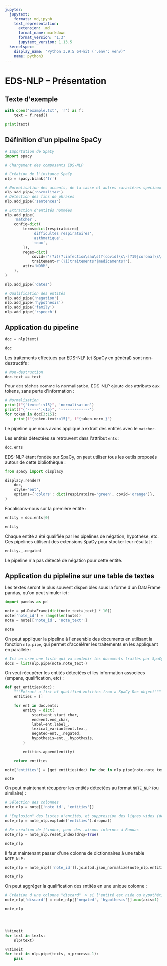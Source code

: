 ```yaml
---
jupyter:
  jupytext:
    formats: md,ipynb
    text_representation:
      extension: .md
      format_name: markdown
      format_version: "1.3"
      jupytext_version: 1.13.5
  kernelspec:
    display_name: "Python 3.9.5 64-bit ('.env': venv)"
    name: python3
---
```


<!-- #region slideshow={"slide_type": "slide"} -->

# EDS-NLP – Présentation

<!-- #endregion -->

## Texte d'exemple

```python
with open('example.txt', 'r') as f:
    text = f.read()
```

```python
print(text)
```

## Définition d'un pipeline SpaCy

```python slideshow={"slide_type": "slide"}
# Importation de SpaCy
import spacy
```

```python
# Chargement des composants EDS-NLP

```

```python
# Création de l'instance SpaCy
nlp = spacy.blank('fr')

# Normalisation des accents, de la casse et autres caractères spéciaux
nlp.add_pipe('normalizer')
# Détection des fins de phrases
nlp.add_pipe('sentences')

# Extraction d'entités nommées
nlp.add_pipe(
    'matcher',
    config=dict(
        terms=dict(respiratoire=[
            'difficultes respiratoires',
            'asthmatique',
            'toux',
        ]),
        regex=dict(
            covid=r'(?i)(?:infection\sau\s)?(covid[\s\-]?19|corona[\s\-]?virus)',
            traitement=r'(?i)traitements?|medicaments?'),
        attr='NORM',
    ),
)

nlp.add_pipe('dates')

# Qualification des entités
nlp.add_pipe('negation')
nlp.add_pipe('hypothesis')
nlp.add_pipe('family')
nlp.add_pipe('rspeech')
```

## Application du pipeline

```python
doc = nlp(text)
```

```python
doc
```

Les traitements effectués par EDS-NLP (et SpaCy en général) sont non-destructifs :

```python
# Non-destruction
doc.text == text
```

Pour des tâches comme la normalisation, EDS-NLP ajoute des attributs aux tokens, sans perte d'information :

```python
# Normalisation
print(f"{'texte':<15}", 'normalisation')
print(f"{'-----':<15}", '-------------')
for token in doc[3:15]:
    print(f"{token.text:<15}", f"{token.norm_}")
```

Le pipeline que nous avons appliqué a extrait des entités avec le `matcher`.

Les entités détectées se retrouvent dans l'attribut `ents` :

```python
doc.ents
```

EDS-NLP étant fondée sur SpaCy, on peut utiliser tous les outils proposés autour de cette bibliothèque :

```python
from spacy import displacy
```

```python
displacy.render(
    doc,
    style='ent',
    options={'colors': dict(respiratoire='green', covid='orange')},
)
```

Focalisons-nous sur la première entité :

```python
entity = doc.ents[0]
```

```python
entity
```

Chaque entité a été qualifiée par les pipelines de négation, hypothèse, etc. Ces pipelines utilisent des extensions SpaCy pour stocker leur résultat :

```python
entity._.negated
```

Le pipeline n'a pas détecté de négation pour cette entité.

## Application du pipleline sur une table de textes

Les textes seront le plus souvent disponibles sous la forme d'un DataFrame pandas, qu'on peut simuler ici :

```python
import pandas as pd
```

```python
note = pd.DataFrame(dict(note_text=[text] * 10))
note['note_id'] = range(len(note))
note = note[['note_id', 'note_text']]
```

```python
note
```

On peut appliquer la pipeline à l'ensemble des documents en utilisant la fonction `nlp.pipe`, qui permet d'accélérer les traitements en les appliquant en parallèle :

```python
# Ici on crée une liste qui va contenir les documents traités par SpaCy
docs = list(nlp.pipe(note.note_text))
```

On veut récupérer les entités détectées et les information associées (empans, qualification, etc) :

```python
def get_entities(doc):
    """Extract a list of qualified entities from a SpaCy Doc object"""
    entities = []

    for ent in doc.ents:
        entity = dict(
            start=ent.start_char,
            end=ent.end_char,
            label=ent.label_,
            lexical_variant=ent.text,
            negated=ent._.negated,
            hypothesis=ent._.hypothesis,
        )

        entities.append(entity)

    return entities
```

```python
note['entities'] = [get_entities(doc) for doc in nlp.pipe(note.note_text)]
```

```python
note
```

On peut maintenant récupérer les entités détectées au format `NOTE_NLP` (ou similaire) :

```python
# Sélection des colonnes
note_nlp = note[['note_id', 'entities']]

# "Explosion" des listes d'entités, et suppression des lignes vides (documents sans entité)
note_nlp = note_nlp.explode('entities').dropna()

# Re-création de l'index, pour des raisons internes à Pandas
note_nlp = note_nlp.reset_index(drop=True)
```

```python
note_nlp
```

Il faut maintenant passer d'une colonne de dictionnaires à une table `NOTE_NLP` :

```python
note_nlp = note_nlp[['note_id']].join(pd.json_normalize(note_nlp.entities))
```

```python
note_nlp
```

On peut aggréger la qualification des entités en une unique colonne :

```python
# Création d'une colonne "discard" -> si l'entité est niée ou hypothétique, on la supprime des résultats
note_nlp['discard'] = note_nlp[['negated', 'hypothesis']].max(axis=1)
```

```python
note_nlp
```

```python

```

```python

```

```python

```

```python
%%timeit
for text in texts:
    nlp(text)
```

```python
%%timeit
for text in nlp.pipe(texts, n_process=-1):
    pass
```
